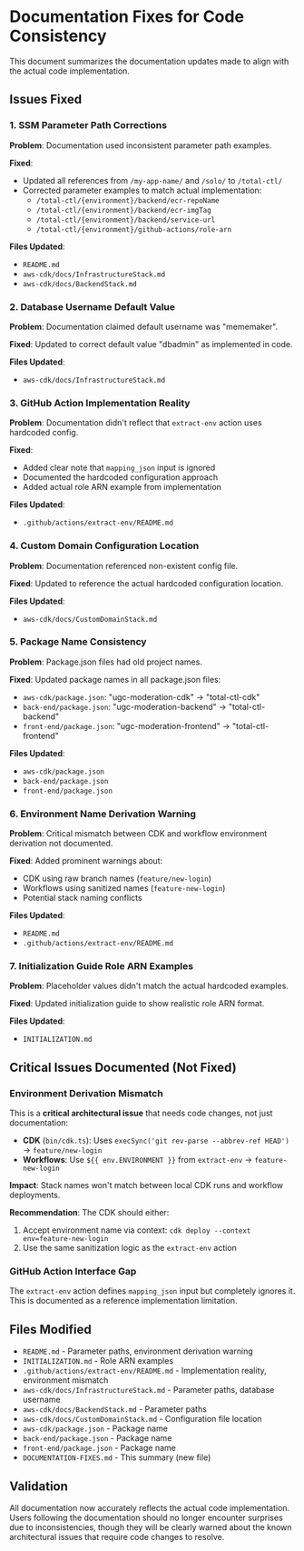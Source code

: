 # Documentation Fixes for Code Consistency

This document summarizes the documentation updates made to align with the actual code implementation.

## Issues Fixed

### 1. SSM Parameter Path Corrections

**Problem**: Documentation used inconsistent parameter path examples.

**Fixed**:
- Updated all references from `/my-app-name/` and `/solo/` to `/total-ctl/`
- Corrected parameter examples to match actual implementation:
  - `/total-ctl/{environment}/backend/ecr-repoName`
  - `/total-ctl/{environment}/backend/ecr-imgTag`
  - `/total-ctl/{environment}/backend/service-url`
  - `/total-ctl/{environment}/github-actions/role-arn`

**Files Updated**:
- `README.md`
- `aws-cdk/docs/InfrastructureStack.md`
- `aws-cdk/docs/BackendStack.md`

### 2. Database Username Default Value

**Problem**: Documentation claimed default username was "mememaker".

**Fixed**: Updated to correct default value "dbadmin" as implemented in code.

**Files Updated**:
- `aws-cdk/docs/InfrastructureStack.md`

### 3. GitHub Action Implementation Reality

**Problem**: Documentation didn't reflect that `extract-env` action uses hardcoded config.

**Fixed**: 
- Added clear note that `mapping_json` input is ignored
- Documented the hardcoded configuration approach
- Added actual role ARN example from implementation

**Files Updated**:
- `.github/actions/extract-env/README.md`

### 4. Custom Domain Configuration Location

**Problem**: Documentation referenced non-existent config file.

**Fixed**: Updated to reference the actual hardcoded configuration location.

**Files Updated**:
- `aws-cdk/docs/CustomDomainStack.md`

### 5. Package Name Consistency

**Problem**: Package.json files had old project names.

**Fixed**: Updated package names in all package.json files:
- `aws-cdk/package.json`: "ugc-moderation-cdk" → "total-ctl-cdk"
- `back-end/package.json`: "ugc-moderation-backend" → "total-ctl-backend"  
- `front-end/package.json`: "ugc-moderation-frontend" → "total-ctl-frontend"

**Files Updated**:
- `aws-cdk/package.json`
- `back-end/package.json`
- `front-end/package.json`

### 6. Environment Name Derivation Warning

**Problem**: Critical mismatch between CDK and workflow environment derivation not documented.

**Fixed**: Added prominent warnings about:
- CDK using raw branch names (`feature/new-login`)
- Workflows using sanitized names (`feature-new-login`)
- Potential stack naming conflicts

**Files Updated**:
- `README.md`
- `.github/actions/extract-env/README.md`

### 7. Initialization Guide Role ARN Examples

**Problem**: Placeholder values didn't match the actual hardcoded examples.

**Fixed**: Updated initialization guide to show realistic role ARN format.

**Files Updated**:
- `INITIALIZATION.md`

## Critical Issues Documented (Not Fixed)

### Environment Derivation Mismatch

This is a **critical architectural issue** that needs code changes, not just documentation:

- **CDK** (`bin/cdk.ts`): Uses `execSync('git rev-parse --abbrev-ref HEAD')` → `feature/new-login`
- **Workflows**: Use `${{ env.ENVIRONMENT }}` from `extract-env` → `feature-new-login`

**Impact**: Stack names won't match between local CDK runs and workflow deployments.

**Recommendation**: The CDK should either:
1. Accept environment name via context: `cdk deploy --context env=feature-new-login`
2. Use the same sanitization logic as the `extract-env` action

### GitHub Action Interface Gap

The `extract-env` action defines `mapping_json` input but completely ignores it. This is documented as a reference implementation limitation.

## Files Modified

- `README.md` - Parameter paths, environment derivation warning
- `INITIALIZATION.md` - Role ARN examples
- `.github/actions/extract-env/README.md` - Implementation reality, environment mismatch
- `aws-cdk/docs/InfrastructureStack.md` - Parameter paths, database username
- `aws-cdk/docs/BackendStack.md` - Parameter paths
- `aws-cdk/docs/CustomDomainStack.md` - Configuration file location
- `aws-cdk/package.json` - Package name
- `back-end/package.json` - Package name
- `front-end/package.json` - Package name
- `DOCUMENTATION-FIXES.md` - This summary (new file)

## Validation

All documentation now accurately reflects the actual code implementation. Users following the documentation should no longer encounter surprises due to inconsistencies, though they will be clearly warned about the known architectural issues that require code changes to resolve.